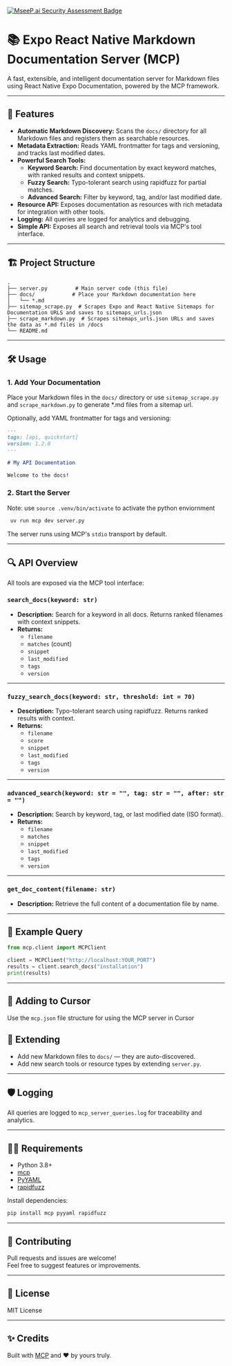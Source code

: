 [![MseeP.ai Security Assessment Badge](https://mseep.net/pr/jongan69-expo-react-native-fastmcp-badge.png)](https://mseep.ai/app/jongan69-expo-react-native-fastmcp)

# 📚 Expo React Native Markdown Documentation Server (MCP)

A fast, extensible, and intelligent documentation server for Markdown files using React Native Expo Documentation, powered by the MCP framework.

---

## 🚀 Features

- **Automatic Markdown Discovery:** Scans the `docs/` directory for all Markdown files and registers them as searchable resources.
- **Metadata Extraction:** Reads YAML frontmatter for tags and versioning, and tracks last modified dates.
- **Powerful Search Tools:**
  - **Keyword Search:** Find documentation by exact keyword matches, with ranked results and context snippets.
  - **Fuzzy Search:** Typo-tolerant search using rapidfuzz for partial matches.
  - **Advanced Search:** Filter by keyword, tag, and/or last modified date.
- **Resource API:** Exposes documentation as resources with rich metadata for integration with other tools.
- **Logging:** All queries are logged for analytics and debugging.
- **Simple API:** Exposes all search and retrieval tools via MCP's tool interface.

---

## 🏗️ Project Structure

```
.
├── server.py         # Main server code (this file)
├── docs/            # Place your Markdown documentation here
│   └── *.md
├── sitemap_scrape.py  # Scrapes Expo and React Native Sitemaps for Documentation URLS and saves to sitemaps_urls.json
├── scrape_markdown.py  # Scrapes sitemaps_urls.json URLs and saves the data as *.md files in /docs
└── README.md
```

---

## 🛠️ Usage

### 1. Add Your Documentation

Place your Markdown files in the `docs/` directory or use `sitemap_scrape.py` and `scrape_markdown.py` to generate *.md files from a sitemap url.  

Optionally, add YAML frontmatter for tags and versioning:

```markdown
---
tags: [api, quickstart]
version: 1.2.0
---

# My API Documentation

Welcome to the docs!
```

### 2. Start the Server

Note: use `source .venv/bin/activate` to activate the python enviornment 

```bash
 uv run mcp dev server.py 
```

The server runs using MCP's `stdio` transport by default.

---

## 🔍 API Overview

All tools are exposed via the MCP tool interface:

### `search_docs(keyword: str)`

- **Description:** Search for a keyword in all docs. Returns ranked filenames with context snippets.
- **Returns:**
  - `filename`
  - `matches` (count)
  - `snippet`
  - `last_modified`
  - `tags`
  - `version`

---

### `fuzzy_search_docs(keyword: str, threshold: int = 70)`

- **Description:** Typo-tolerant search using rapidfuzz. Returns ranked results with context.
- **Returns:**
  - `filename`
  - `score`
  - `snippet`
  - `last_modified`
  - `tags`
  - `version`

---

### `advanced_search(keyword: str = "", tag: str = "", after: str = "")`

- **Description:** Search by keyword, tag, or last modified date (ISO format).
- **Returns:**
  - `filename`
  - `matches`
  - `snippet`
  - `last_modified`
  - `tags`
  - `version`

---

### `get_doc_content(filename: str)`

- **Description:** Retrieve the full content of a documentation file by name.

---

## 📝 Example Query

```python
from mcp.client import MCPClient

client = MCPClient("http://localhost:YOUR_PORT")
results = client.search_docs("installation")
print(results)
```

---

## 🍾 Adding to Cursor

Use the `mcp.json` file structure for using the MCP server in Cursor 

## 🧩 Extending

- Add new Markdown files to `docs/` — they are auto-discovered.
- Add new search tools or resource types by extending `server.py`.

---

## 🛡️ Logging

All queries are logged to `mcp_server_queries.log` for traceability and analytics.

---

## 🧑‍💻 Requirements

- Python 3.8+
- [mcp](https://github.com/multiprocessio/mcp)
- [PyYAML](https://pyyaml.org/)
- [rapidfuzz](https://github.com/maxbachmann/RapidFuzz)

Install dependencies:

```bash
pip install mcp pyyaml rapidfuzz
```

---

## 🤝 Contributing

Pull requests and issues are welcome!  
Feel free to suggest features or improvements.

---

## 📄 License

MIT License

---

## ✨ Credits

Built with [MCP](https://github.com/multiprocessio/mcp) and ❤️ by yours truly.
